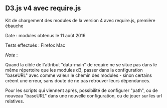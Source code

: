 D3.js v4 avec require.js
-------

Kit de chargement des modules de la version 4 avec require.js, première ébauche

Date : modules obtenus le 11 août 2016

Tests effectués : Firefox Mac


*Note* :

Quand la cible de l'attribut "data-main" de require ne se situe pas dans le même répertoire que les modules d3, passer dans la configuration "baseURL" avec comme valeur le chemin des modules - sinon certains créent une erreur, sans doute de ne pas retrouver leurs dépendances.


Pour les scripts qui viennent après, possibilité de configurer "path", ou de nouveau "baseURL" dans une nouvelle configuration, ou de jouer sur les url relatives.